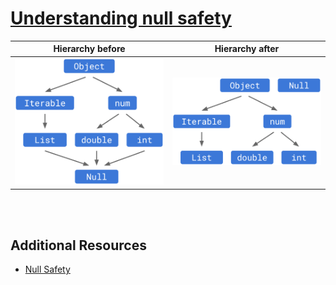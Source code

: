 # [Understanding null safety](https://dart.dev/null-safety/understanding-null-safety)

|                            Hierarchy before                            |                           Hierarchy after                            |
| :--------------------------------------------------------------------: | :------------------------------------------------------------------: |
| ![hierarchy-before.png](../../assets/null_safety/hierarchy-before.png) | ![hierarchy-after.png](../../assets/null_safety/hierarchy-after.png) |

<br/>
<br/>

## Additional Resources

- [Null Safety](https://dart.dev/codelabs/null-safety)

